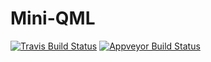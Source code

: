 # Mini-QML

[![Travis Build Status](https://travis-ci.org/patrickelectric/mini-qml.svg?branch=master)](https://travis-ci.org/patrickelectric/mini-qml)
[![Appveyor Build Status](https://ci.appveyor.com/api/projects/status/xn4jtsci2j5kckww?svg=true)](https://ci.appveyor.com/project/patrickelectric/mini-qml)